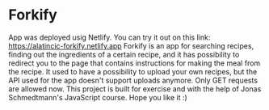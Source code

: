 # Forkify

App was deployed usig Netlify. You can try it out on this link: https://alatincic-forkify.netlify.app
Forkify is an app for searching recipes, finding out the ingredients of a certain recipe, and it has possibility to redirect you to the page that contains instructions for making the meal from the recipe.
It used to have a possibility to upload your own recipes, but the API used for the app doesn't support uploads anymore. Only GET requests are allowed now.
This project is built for exercise and with the help of Jonas Schmedtmann's JavaScript course.
Hope you like it :)
